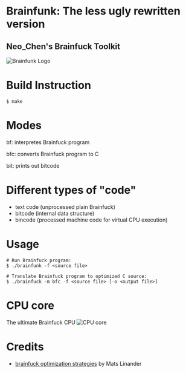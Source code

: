 # Brainfunk: The less ugly rewritten version

## Neo_Chen's Brainfuck Toolkit

![Brainfunk Logo](https://gitlab.com/Neo_Chen/Brainfunk/raw/master/Logo/Logo256px.png "Yes, this is the logo")

# Build Instruction

```
$ make
```

# Modes

bf: interpretes Brainfuck program

bfc: converts Brainfuck program to C

bit: prints out bitcode

# Different types of "code"

* text code (unprocessed plain Brainfuck)
* bitcode (internal data structure)
* bincode (processed machine code for virtual CPU execution)

# Usage

```
# Run Brainfuck program:
$ ./brainfunk -f <source file>

# Translate Brainfuck program to optimized C source:
$ ./brainfuck -m bfc -f <source file> [-o <output file>]
```

# CPU core

The ultimate Brainfuck CPU
![CPU core](https://github.com/NeoChen1024/Brainfunk/raw/master/CPU/CPU.png)

# Credits

* [brainfuck optimization strategies](http://calmerthanyouare.org/2015/01/07/optimizing-brainfuck.html) by Mats Linander
